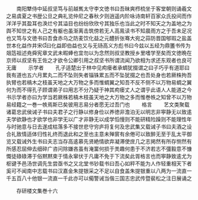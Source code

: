 <!-- { "loadSidebar": true } -->
　　南阳犨侍中延叔坚笃与前越嶲太守李文徳书曰吾昧爽栉梳坐于客堂朝则诵羲文之易虞夏之书歴公旦之典礼览仲尼之春秋夕则逍遥内阶咏诗南轩百家众氏投间而作洋洋乎其盈耳也涣烂兮其溢目也纷纷欣欣兮其独乐也当此之时不知天之为盖地之为舆不知世之有人己之有躯也虽渐离击筑傍若无人高鳯读书不知晨雨方之于吾未足况也又笃与文徳书曰吾食赤乌之防麦饮化益之元醴折张骞大宛之蒜防晋国郇瑕之盐盖世本化益作井宋曰化益即伯益也又与无钖高义方彪书曰今兹以五经为鼎簠书传为爼笾祖述尭舜宪章文武未暇蜯也宜勿以为念然则叔坚教授乡里嗜学至矣而文徳晩在京师以叔坚有王佐之才欲令公卿引用之叔坚书所谓流闻乃欲相为求还东观者也良可无庸
　　示学者
　　孔子适楚出于林中见痀瘘者承蜩犹掇谓之曰子巧乎有道耶曰我有道也五六月累丸二而不坠则失者锱铢累五而不坠犹掇之也吾处身也若厥株拘吾执臂也若槁木之枝虽天地之大万物之多而惟蜩翼之知吾不反不侧不以万物易蜩之翼何为而不得孔子顾谓弟子曰用志不分乃疑于神其痀瘘丈人之谓乎此语人人能道之今书示学者亦曰为学当若厥株若槁木枝虽天地之大万物之多而惟巻帙之知曾不以万物易经籍之一巻一帙焉斯已矣彼用志易分者愿无过吾门也
　　格言
　　艺文类聚载诸葛忠武侯诫子书曰夫君子之行静以修身俭以养徳非澹泊无以明志非寕静无以致逺夫学欲静也才欲学也非学无以广才非静无以成学慆慢则不能研精险躁则不能理性年与时驰意与日去遂成枯落多不接世悲守穷庐将复何及忠武集又载诫子书曰夫酒之设合礼致情适体归性礼终而退此和之至也主意未殚賔有余倦可以致醉无至于乱太平御览又载诫外生书曰夫志当存高逺慕先贤絶情欲弃凝滞使庻几之志掲然有所存恻然有所感忍屈伸去细碎广咨问除嫌吝虽有淹畱何损于羙趣何患于不济若志不彊毅意不慷慨徒碌碌滞于俗黙黙束于情永窜伏于凡庸不免于下流矣此胥格言也而寕静致逺尤为枢键予邑汤世调先生尝亟书之又北堂书钞载书曰吾心如秤不能为人作轻重相天下者奚可不闻南中志载书曰汉嘉金朱提银采之不足以自食盖朱提银重以八两为一流直一千五百八十他银一流直一千此亦可以僃警诫当偕三国志忠武传暨裴松之注日展诵之








　　存研楼文集巻十六
